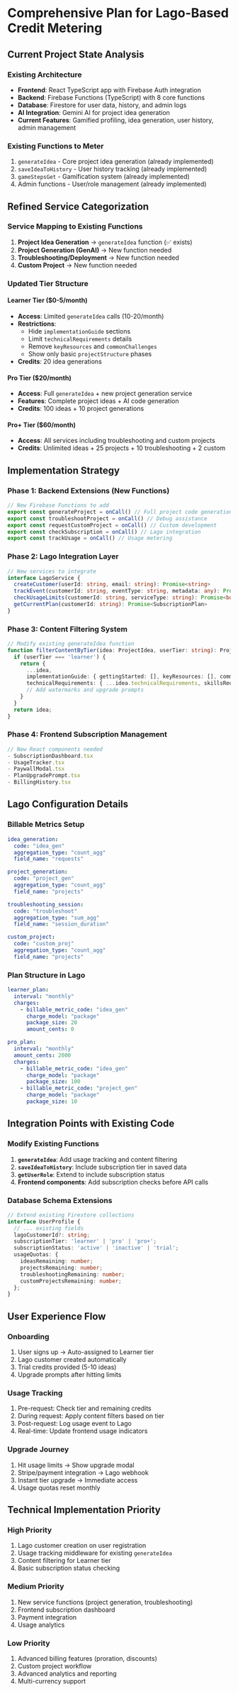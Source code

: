 # Comprehensive Plan for Lago-Based Credit Metering

## **Current Project State Analysis**

### **Existing Architecture**
- **Frontend**: React TypeScript app with Firebase Auth integration
- **Backend**: Firebase Functions (TypeScript) with 8 core functions
- **Database**: Firestore for user data, history, and admin logs
- **AI Integration**: Gemini AI for project idea generation
- **Current Features**: Gamified profiling, idea generation, user history, admin management

### **Existing Functions to Meter**
1. `generateIdea` - Core project idea generation (already implemented)
2. `saveIdeaToHistory` - User history tracking (already implemented)
3. `gameStepsGet` - Gamification system (already implemented)
4. Admin functions - User/role management (already implemented)

## **Refined Service Categorization**

### **Service Mapping to Existing Functions**
1. **Project Idea Generation** → `generateIdea` function (✅ exists)
2. **Project Generation (GenAI)** → New function needed
3. **Troubleshooting/Deployment** → New function needed  
4. **Custom Project** → New function needed

### **Updated Tier Structure**

#### **Learner Tier ($0-5/month)**
- **Access**: Limited `generateIdea` calls (10-20/month)
- **Restrictions**: 
  - Hide `implementationGuide` sections
  - Limit `technicalRequirements` details
  - Remove `keyResources` and `commonChallenges`
  - Show only basic `projectStructure` phases
- **Credits**: 20 idea generations

#### **Pro Tier ($20/month)**
- **Access**: Full `generateIdea` + new project generation service
- **Features**: Complete project ideas + AI code generation
- **Credits**: 100 ideas + 10 project generations

#### **Pro+ Tier ($60/month)**
- **Access**: All services including troubleshooting and custom projects
- **Credits**: Unlimited ideas + 25 projects + 10 troubleshooting + 2 custom

## **Implementation Strategy**

### **Phase 1: Backend Extensions (New Functions)**
```typescript
// New Firebase Functions to add
export const generateProject = onCall() // Full project code generation
export const troubleshootProject = onCall() // Debug assistance
export const requestCustomProject = onCall() // Custom development
export const checkSubscription = onCall() // Lago integration
export const trackUsage = onCall() // Usage metering
```

### **Phase 2: Lago Integration Layer**
```typescript
// New services to integrate
interface LagoService {
  createCustomer(userId: string, email: string): Promise<string>
  trackEvent(customerId: string, eventType: string, metadata: any): Promise<void>
  checkUsageLimits(customerId: string, serviceType: string): Promise<boolean>
  getCurrentPlan(customerId: string): Promise<SubscriptionPlan>
}
```

### **Phase 3: Content Filtering System**
```typescript
// Modify existing generateIdea function
function filterContentByTier(idea: ProjectIdea, userTier: string): ProjectIdea {
  if (userTier === 'learner') {
    return {
      ...idea,
      implementationGuide: { gettingStarted: [], keyResources: [], commonChallenges: [] },
      technicalRequirements: { ...idea.technicalRequirements, skillsRequired: [] },
      // Add watermarks and upgrade prompts
    }
  }
  return idea;
}
```

### **Phase 4: Frontend Subscription Management**
```typescript
// New React components needed
- SubscriptionDashboard.tsx
- UsageTracker.tsx  
- PaywallModal.tsx
- PlanUpgradePrompt.tsx
- BillingHistory.tsx
```

## **Lago Configuration Details**

### **Billable Metrics Setup**
```yaml
idea_generation:
  code: "idea_gen"
  aggregation_type: "count_agg"
  field_name: "requests"

project_generation:
  code: "project_gen" 
  aggregation_type: "count_agg"
  field_name: "projects"

troubleshooting_session:
  code: "troubleshoot"
  aggregation_type: "sum_agg"
  field_name: "session_duration"

custom_project:
  code: "custom_proj"
  aggregation_type: "count_agg"
  field_name: "projects"
```

### **Plan Structure in Lago**
```yaml
learner_plan:
  interval: "monthly"
  charges:
    - billable_metric_code: "idea_gen"
      charge_model: "package"
      package_size: 20
      amount_cents: 0

pro_plan:
  interval: "monthly" 
  amount_cents: 2000
  charges:
    - billable_metric_code: "idea_gen"
      charge_model: "package" 
      package_size: 100
    - billable_metric_code: "project_gen"
      charge_model: "package"
      package_size: 10
```

## **Integration Points with Existing Code**

### **Modify Existing Functions**
1. **`generateIdea`**: Add usage tracking and content filtering
2. **`saveIdeaToHistory`**: Include subscription tier in saved data
3. **`getUserRole`**: Extend to include subscription status
4. **Frontend components**: Add subscription checks before API calls

### **Database Schema Extensions**
```typescript
// Extend existing Firestore collections
interface UserProfile {
  // ... existing fields
  lagoCustomerId?: string;
  subscriptionTier: 'learner' | 'pro' | 'pro+';
  subscriptionStatus: 'active' | 'inactive' | 'trial';
  usageQuotas: {
    ideasRemaining: number;
    projectsRemaining: number;
    troubleshootingRemaining: number;
    customProjectsRemaining: number;
  };
}
```

## **User Experience Flow**

### **Onboarding**
1. User signs up → Auto-assigned to Learner tier
2. Lago customer created automatically
3. Trial credits provided (5-10 ideas)
4. Upgrade prompts after hitting limits

### **Usage Tracking**
1. Pre-request: Check tier and remaining credits
2. During request: Apply content filters based on tier
3. Post-request: Log usage event to Lago
4. Real-time: Update frontend usage indicators

### **Upgrade Journey**
1. Hit usage limits → Show upgrade modal
2. Stripe/payment integration → Lago webhook
3. Instant tier upgrade → Immediate access
4. Usage quotas reset monthly

## **Technical Implementation Priority**

### **High Priority**
1. Lago customer creation on user registration
2. Usage tracking middleware for existing `generateIdea`
3. Content filtering for Learner tier
4. Basic subscription status checking

### **Medium Priority**  
1. New service functions (project generation, troubleshooting)
2. Frontend subscription dashboard
3. Payment integration
4. Usage analytics

### **Low Priority**
1. Advanced billing features (proration, discounts)
2. Custom project workflow
3. Advanced analytics and reporting
4. Multi-currency support

